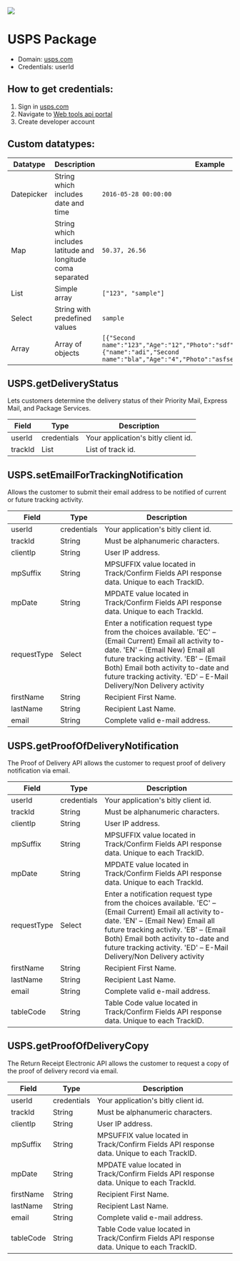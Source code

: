 [![](https://scdn.rapidapi.com/RapidAPI_banner.png)](https://rapidapi.com/package/USPS/functions?utm_source=RapidAPIGitHub_USPSFunctions&utm_medium=button&utm_content=RapidAPI_GitHub)
# USPS Package

* Domain: [usps.com](https://usps.com)
* Credentials: userId

## How to get credentials: 
1. Sign in [usps.com](https://www.usps.com/)
2. Navigate to [Web tools api portal](https://www.usps.com/business/web-tools-apis/welcome.htm)
3. Create developer account

## Custom datatypes:
 |Datatype|Description|Example
 |--------|-----------|----------
 |Datepicker|String which includes date and time|```2016-05-28 00:00:00```
 |Map|String which includes latitude and longitude coma separated|```50.37, 26.56```
 |List|Simple array|```["123", "sample"]```
 |Select|String with predefined values|```sample```
 |Array|Array of objects|```[{"Second name":"123","Age":"12","Photo":"sdf","Draft":"sdfsdf"},{"name":"adi","Second name":"bla","Age":"4","Photo":"asfserwe","Draft":"sdfsdf"}] ```

## USPS.getDeliveryStatus
Lets customers determine the delivery status of their Priority Mail, Express Mail, and Package Services.

| Field  | Type       | Description
|--------|------------|----------
| userId | credentials| Your application's bitly client id.
| trackId| List       | List of track id.

## USPS.setEmailForTrackingNotification
Allows the customer to submit their email address to be notified of current or future tracking activity.

| Field      | Type       | Description
|------------|------------|----------
| userId     | credentials| Your application's bitly client id.
| trackId    | String     | Must be alphanumeric characters.
| clientIp   | String     | User IP address.
| mpSuffix   | String     | MPSUFFIX value located in Track/Confirm Fields API response data. Unique to each TrackID.
| mpDate     | String     | MPDATE value located in Track/Confirm Fields API response data. Unique to each TrackId.
| requestType| Select     | Enter a notification request type from the choices available. 'EC' – (Email Current) Email all activity to-date. 'EN' – (Email New) Email all future tracking activity. 'EB' – (Email Both) Email both activity to-date and future tracking activity. 'ED' – E-Mail Delivery/Non Delivery activity
| firstName  | String     | Recipient First Name.
| lastName   | String     | Recipient Last Name.
| email      | String     | Complete valid e-mail address.

## USPS.getProofOfDeliveryNotification
The Proof of Delivery API allows the customer to request proof of delivery notification via email.

| Field      | Type       | Description
|------------|------------|----------
| userId     | credentials| Your application's bitly client id.
| trackId    | String     | Must be alphanumeric characters.
| clientIp   | String     | User IP address.
| mpSuffix   | String     | MPSUFFIX value located in Track/Confirm Fields API response data. Unique to each TrackID.
| mpDate     | String     | MPDATE value located in Track/Confirm Fields API response data. Unique to each TrackId.
| requestType| Select     | Enter a notification request type from the choices available. 'EC' – (Email Current) Email all activity to-date. 'EN' – (Email New) Email all future tracking activity. 'EB' – (Email Both) Email both activity to-date and future tracking activity. 'ED' – E-Mail Delivery/Non Delivery activity
| firstName  | String     | Recipient First Name.
| lastName   | String     | Recipient Last Name.
| email      | String     | Complete valid e-mail address.
| tableCode  | String     | Table Code value located in Track/Confirm Fields API response data. Unique to each TrackID.

## USPS.getProofOfDeliveryCopy
The Return Receipt Electronic API allows the customer to request a copy of the proof of delivery record via email.

| Field    | Type       | Description
|----------|------------|----------
| userId   | credentials| Your application's bitly client id.
| trackId  | String     | Must be alphanumeric characters.
| clientIp | String     | User IP address.
| mpSuffix | String     | MPSUFFIX value located in Track/Confirm Fields API response data. Unique to each TrackID.
| mpDate   | String     | MPDATE value located in Track/Confirm Fields API response data. Unique to each TrackId.
| firstName| String     | Recipient First Name.
| lastName | String     | Recipient Last Name.
| email    | String     | Complete valid e-mail address.
| tableCode| String     | Table Code value located in Track/Confirm Fields API response data. Unique to each TrackID.


